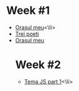 
<h1>Week #1</h1>
<ul>
<li><a href="<a href="https://miualinionut.github.io/siit_06/cristina.cristache/s1/t01.3/index.html">Orasul meu</a><\li>
<li><a href="https://miualinionut.github.io/siit_06/cristina.cristache/s1/t01.2/index.html">Trei poeti</a></li>
<li><a href="https://miualinionut.github.io/siit_06/cristina.cristache/s1/t01.3/index.html">Orasul meu</a></li>
  
<h1>Week #2</h1>
<ul>
<li><a href="<a href="https://github.com/miualinionut/siit_06/blob/master/cristina.cristache/s3/file.js">Tema JS part 1</a><\li>
</ul>


